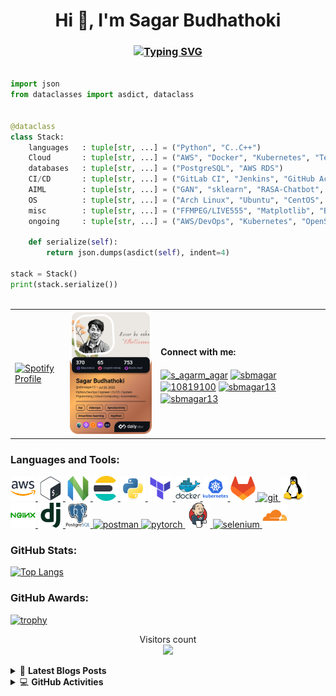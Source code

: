 <h1 align="center">Hi 👋, I'm Sagar Budhathoki</h1>
<!-- <h3 align="center">A passionate & hardworking DevOps/Python Engineer and AI/ML enthusiast</h3> -->

<h3 align="center"> <a href="https://git.io/typing-svg"><img src="https://readme-typing-svg.budhathokisagar.com.np?font=Press+Start+2P&size=18&duration=2000&pause=1500&color=2299F7&center=true&vCenter=true&random=true&width=500&lines=DevOps%2FDevSecOps%2FSysOps;Software+Developer;AI%2FML+Enthusiast;Web3+Enthusiast" alt="Typing SVG" /></a> </h3>

```python
​
import json
from dataclasses import asdict, dataclass


@dataclass
class Stack:
    languages   : tuple[str, ...] = ("Python", "C..C++")
    Cloud       : tuple[str, ...] = ("AWS", "Docker", "Kubernetes", "Terraform", "AWS-CDK(python)")
    databases   : tuple[str, ...] = ("PostgreSQL", "AWS RDS")
    CI/CD       : tuple[str, ...] = ("GitLab CI", "Jenkins", "GitHub Actions", "AWS CodePipelines")
    AIML        : tuple[str, ...] = ("GAN", "sklearn", "RASA-Chatbot", "Model Development" )
    OS          : tuple[str, ...] = ("Arch Linux", "Ubuntu", "CentOS", "Manjaro", "Windows", "MacOS") 
    misc        : tuple[str, ...] = ("FFMPEG/LIVE555", "Matplotlib", "BS4", "Socket.IO", "Selenium", "Scrapy")
    ongoing     : tuple[str, ...] = ("AWS/DevOps", "Kubernetes", "OpenShift Dev. SandBox", "Pulumi", "Cloud Native", "GO Language")

    def serialize(self):
        return json.dumps(asdict(self), indent=4)

stack = Stack()
print(stack.serialize())
​
```
</h3>

<table style="border: none; border-collapse: collapse;">
  <tr>
    <td style="border: none;">
      <a href="https://spotify-github-profile.kittinanx.com/api/view.svg?uid=qzb6mxppi1qt8o50cgkrbyw4v&redirect=true">
        <img src="https://spotify-github-profile.kittinanx.com/api/view.svg?uid=qzb6mxppi1qt8o50cgkrbyw4v&cover_image=true&theme=default&show_offline=true&background_color=121212&interchange=true&bar_color_cover=true" width="300" alt="Spotify Profile"/>
      </a>
    </td>
    <td style="border: none;">
      <a href="https://app.daily.dev/sbmagar">
        <img src="https://github.com/sbmagar/sbmagar/blob/main/devcard.png" width="300" alt="Sagar Budhathoki's Dev Card"/>
      </a>
    </td>
    <td style="border: none;">
      <h4 align="left">Connect with me:</h4>
      <p align="left">
        <a href="https://twitter.com/s_agarm_agar" target="blank"><img align="center" src="https://cdn.jsdelivr.net/npm/simple-icons@3.0.1/icons/twitter.svg" alt="s_agarm_agar" height="30" width="40" /></a>
        <a href="https://linkedin.com/in/sbmagar" target="blank"><img align="center" src="https://cdn.jsdelivr.net/npm/simple-icons@3.0.1/icons/linkedin.svg" alt="sbmagar" height="30" width="40" /></a>
        <a href="https://stackoverflow.com/users/10819100" target="blank"><img align="center" src="https://cdn.jsdelivr.net/npm/simple-icons@3.0.1/icons/stackoverflow.svg" alt="10819100" height="30" width="40" /></a>
        <a href="https://facebook.com/sbmagar13" target="blank"><img align="center" src="https://cdn.jsdelivr.net/npm/simple-icons@3.0.1/icons/facebook.svg" alt="sbmagar13" height="30" width="40" /></a>
        <a href="https://instagram.com/sbmagar13" target="blank"><img align="center" src="https://cdn.jsdelivr.net/npm/simple-icons@3.0.1/icons/instagram.svg" alt="sbmagar13" height="30" width="40" /></a>
      </p>
    </td>
  </tr>
</table>

<h3 align="left">Languages and Tools:</h3>
<p align="left"> <a href="https://aws.amazon.com" target="_blank"> <img src="https://raw.githubusercontent.com/devicons/devicon/master/icons/amazonwebservices/amazonwebservices-original-wordmark.svg" alt="aws" width="40" height="40"/> </a>
<a href="https://www.gnu.org/software/bash/" target="_blank"> <img src="https://raw.githubusercontent.com/devicons/devicon/master/icons/bash/bash-original.svg" alt="django" width="40" height="40"/> </a>
<a href="https://neovim.io/" target="_blank"> <img src="https://raw.githubusercontent.com/devicons/devicon/master/icons/neovim/neovim-original.svg" alt="neovim" width="40" height="40"/> </a>
<a href="https://www.elastic.co/elastic-stack" target="_blank"> <img src="https://raw.githubusercontent.com/devicons/devicon/master/icons/elasticsearch/elasticsearch-original.svg" alt="elastic-stack" width="40" height="40"/> </a>
<a href="https://www.python.org" target="_blank"> <img src="https://raw.githubusercontent.com/devicons/devicon/master/icons/python/python-original.svg" alt="python" width="40" height="40"/> </a> 
<a href="https://www.terraform.io" target="_blank"> <img src="https://github.com/devicons/devicon/raw/master/icons/terraform/terraform-original.svg" alt="terraform" width="40" height="40"/> </a>   
<a href="https://www.docker.com/" target="_blank"> <img src="https://raw.githubusercontent.com/devicons/devicon/master/icons/docker/docker-original-wordmark.svg" alt="docker" width="40" height="40"/> </a> 
<a href="https://www.kubernetes.io/" target="_blank"> <img src="https://raw.githubusercontent.com/devicons/devicon/master/icons/kubernetes/kubernetes-plain-wordmark.svg" alt="kubernetes" width="40" height="40"/> </a>
<a href="https://www.gitlab.com/" target="_blank"> <img src="https://github.com/devicons/devicon/raw/master/icons/gitlab/gitlab-original.svg" alt="gitlab" width="40" height="40"/> </a>
<a href="https://git-scm.com/" target="_blank"> <img src="https://www.vectorlogo.zone/logos/git-scm/git-scm-icon.svg" alt="git" width="40" height="40"/> </a> <a href="https://www.linux.org/" target="_blank"> <img src="https://raw.githubusercontent.com/devicons/devicon/master/icons/linux/linux-original.svg" alt="linux" width="40" height="40"/> </a><a href="https://www.nginx.com" target="_blank"> <img src="https://raw.githubusercontent.com/devicons/devicon/master/icons/nginx/nginx-original.svg" alt="nginx" width="40" height="40"/> </a> 
<a href="https://www.djangoproject.com/" target="_blank"> <img src="https://raw.githubusercontent.com/devicons/devicon/master/icons/django/django-plain.svg" alt="django" width="40" height="40"/> </a>
<a href="https://www.postgresql.org" target="_blank"> <img src="https://raw.githubusercontent.com/devicons/devicon/master/icons/postgresql/postgresql-original-wordmark.svg" alt="postgresql" width="40" height="40"/> </a> <a href="https://postman.com" target="_blank"> <img src="https://www.vectorlogo.zone/logos/getpostman/getpostman-icon.svg" alt="postman" width="40" height="40"/> </a><a href="https://pytorch.org/" target="_blank"> <img src="https://www.vectorlogo.zone/logos/pytorch/pytorch-icon.svg" alt="pytorch" width="40" height="40"/> </a> <a href="https://www.jenkins.io/" target="_blank"> <img src="https://raw.githubusercontent.com/devicons/devicon/master/icons/jenkins/jenkins-original.svg" alt="jenkins" width="40" height="40"/> </a> 
<a href="https://www.selenium.dev" target="_blank"> <img src="https://raw.githubusercontent.com/detain/svg-logos/780f25886640cef088af994181646db2f6b1a3f8/svg/selenium-logo.svg" alt="selenium" width="40" height="40"/> </a>
<a href="https://www.cloudflare.com" target="_blank"> <img src="https://raw.githubusercontent.com/devicons/devicon/master/icons/cloudflare/cloudflare-original.svg" alt="nginx" width="40" height="40"/> </a>
</p>

<h3 align="left">GitHub Stats:</h3>

[![Top Langs](https://github-readme-stats.vercel.app/api/top-langs/?username=sbmagar&layout=compact)](https://github.com/sbmagar/github-readme-stats)

<h3 align="left">GitHub Awards:</h3>

[![trophy](https://github-profile-trophy.vercel.app/?username=sbmagar&column=7)](https://github.com/ryo-ma/github-profile-trophy)

<p align="center"> 
  Visitors count<br>
  <img src="https://profile-counter.glitch.me/sbmagar13/count.svg" />
</p>

<!-- markdownlint-disable MD033 -->

<details>
    <summary>&#128240 <b>Latest Blogs Posts</b></summary><br/>

<!-- BLOG-POST-LIST:START -->
- [Install MongoDB on EC2 Instance — Solved Connection Issue From Public DNS](https://blog.budhathokisagar.com.np/install-mongodb-on-ec2-instance-solved-connection-issue-from-public-dns)
- [ElasticSearch on AWS EC2 using Terraform](https://blog.budhathokisagar.com.np/elasticsearch-on-aws-ec2-using-terraform)
- [Docker For Beginners: Learning Notes](https://blog.budhathokisagar.com.np/docker-for-beginners-cheatsheet)
- [Local Set Up Kubernetes with Minikube](https://blog.budhathokisagar.com.np/local-set-up-kubernetes-with-minikube)
- [Let&#39;s Encrypt&lpar;Certbot&rpar; free SSL with Nginx/Apache configurations on ubuntu &lpar;22.04 | 20.04 | 18.04&rpar;](https://blog.budhathokisagar.com.np/letsfree-ssl-with-nginx-apache-on-ubuntu)
<!-- BLOG-POST-LIST:END -->

</details>

<details>
    <summary>&#128187 <b>GitHub Activities</b></summary><br/>

<!--START_SECTION:activity-->
1. 🗣 Commented on [#13106](https://github.com/elastic/logstash/issues/13106#issuecomment-2285959286) in [elastic/logstash](https://github.com/elastic/logstash)
<!--END_SECTION:activity-->

</details>


